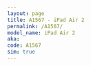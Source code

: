 ```yaml
---
layout: page
title: A1567 - iPad Air 2
permalink: /A1567/
model_name: iPad Air 2
aka: 
code: A1567
sim: true
---
```

